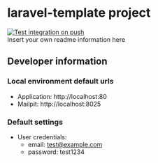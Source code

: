 # laravel-template project
[![Test integration on push](https://github.com/dannypas00/laravel-template/actions/workflows/test_integration_on_push.yaml/badge.svg)](https://github.com/dannypas00/laravel-template/actions/workflows/test_integration_on_push.yaml)  
Insert your own readme information here

## Developer information
### Local environment default urls
- Application: http://localhost:80
- Mailpit: http://localhost:8025

### Default settings
- User credentials:
  - email: test@example.com
  - password: test1234

